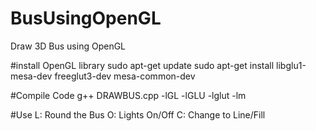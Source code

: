 # BusUsingOpenGL
Draw 3D Bus using OpenGL

#install OpenGL library
sudo apt-get update
sudo apt-get install libglu1-mesa-dev freeglut3-dev mesa-common-dev

#Compile Code
g++ DRAWBUS.cpp -lGL -lGLU -lglut -lm

#Use
L: Round the Bus
O: Lights On/Off
C: Change to Line/Fill

